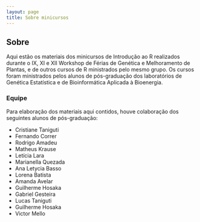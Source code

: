 ```yaml
---
layout: page
title: Sobre minicursos
---
```

## Sobre

Aqui estão os materiais dos minicursos de Introdução ao R realizados durante o IX,  XI e XII Workshop de Férias de Genética e Melhoramento de Plantas, e de outros cursos de R ministrados pelo mesmo grupo. Os cursos foram ministrados pelos alunos de pós-graduação dos laboratórios de Genética Estatística e de Bioinformática Aplicada à Bioenergia. 

### Equipe

Para elaboração dos materiais aqui contidos, houve colaboração dos seguintes alunos de pós-graduação:
* Cristiane Taniguti
* Fernando Correr
* Rodrigo Amadeu
* Matheus Krause
* Letícia Lara
* Marianella Quezada
* Ana Letycia Basso
* Lorena Batista
* Amanda Avelar
* Guilherme Hosaka
* Gabriel Gesteira
* Lucas Taniguti
* Guilherme Hosaka
* Victor Mello